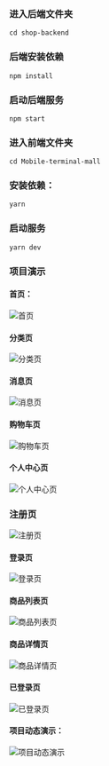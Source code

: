 ### 进入后端文件夹

```
cd shop-backend
```

### 后端安装依赖
```
npm install      
```

### 启动后端服务
```
npm start
```

### 进入前端文件夹
```
cd Mobile-terminal-mall
```

### 安装依赖：

```
yarn
```

### 启动服务
```
yarn dev
```

### 项目演示

#### 首页：

![首页](https://cdn.jsdelivr.net/gh/zhouweichaozwy/Mobile-terminal-mall@main/README.assets/image-20250328162958709.png)

#### 分类页

![分类页](https://cdn.jsdelivr.net/gh/zhouweichaozwy/Mobile-terminal-mall@main/README.assets/image-20250328163542566.png)

#### 消息页

![消息页](https://cdn.jsdelivr.net/gh/zhouweichaozwy/Mobile-terminal-mall@main/README.assets/image-20250328163614055.png)

#### 购物车页

![购物车页](https://cdn.jsdelivr.net/gh/zhouweichaozwy/Mobile-terminal-mall@main/README.assets/image-20250328163709927.png)

#### 个人中心页

![个人中心页](https://cdn.jsdelivr.net/gh/zhouweichaozwy/Mobile-terminal-mall@main/README.assets/image-20250328163746424.png)

### 注册页

![注册页](https://cdn.jsdelivr.net/gh/zhouweichaozwy/Mobile-terminal-mall@main/README.assets/image-20250328163928941.png)

#### 登录页

![登录页](https://cdn.jsdelivr.net/gh/zhouweichaozwy/Mobile-terminal-mall@main/README.assets/image-20250328164033207.png)

#### 商品列表页

![商品列表页](https://cdn.jsdelivr.net/gh/zhouweichaozwy/Mobile-terminal-mall@main/README.assets/image-20250328164126174.png)

#### 商品详情页

![商品详情页](https://cdn.jsdelivr.net/gh/zhouweichaozwy/Mobile-terminal-mall@main/README.assets/image-20250328164211120.png)

#### 已登录页

![已登录页](https://cdn.jsdelivr.net/gh/zhouweichaozwy/Mobile-terminal-mall@main/README.assets/image-20250328164337109.png)

#### 项目动态演示：

![项目动态演示](https://cdn.jsdelivr.net/gh/zhouweichaozwy/Mobile-terminal-mall@main/README.assets/%E9%A1%B9%E7%9B%AE%E5%8A%A8%E6%80%81%E6%BC%94%E7%A4%BA.gif)
